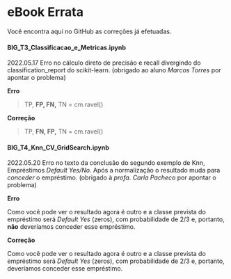 # eBook Errata

Você encontra aqui no GitHub as correções já efetuadas.

#### BIG_T3_Classificacao_e_Metricas.ipynb

2022.05.17 Erro no cálculo direto de precisão e recall divergindo do classification_report do scikit-learn. (obrigado ao aluno *Marcos Torres* por apontar o problema)

**Erro**

> TP, **FP, FN,** TN = cm.ravel()

**Correção** 

> TP, **FN, FP,** TN = cm.ravel()


#### BIG_T4_Knn_CV_GridSearch.ipynb

2022.05.20 Erro no texto da conclusão do segundo exemplo de Knn, Empréstimos *Default Yes/No*. Após a normalização o resultado muda para *conceder* o empréstimo. (obrigado à *profa. Carla Pacheco* por apontar o problema)

**Erro**

Como você pode ver o resultado agora é outro e a classe prevista do empréstimo será *Default Yes* (zeros), com probabilidade de $2/3$ e, portanto, **não** deveríamos conceder esse empréstimo.  

**Correção** 

Como você pode ver o resultado agora é outro e a classe prevista do empréstimo será *Default Yes* (zeros), com probabilidade de $2/3$ e, portanto, deveríamos conceder esse empréstimo.  
